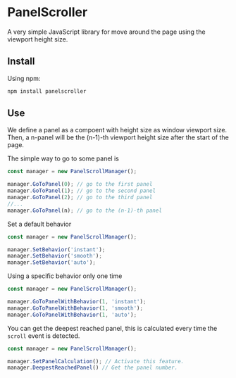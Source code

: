 # PanelScroller

A very simple JavaScript library for move around the page using the viewport height size. 

## Install

Using npm:
```bash
npm install panelscroller 
```

## Use 
We define a panel as a compoent with height size as window viewport size. Then, a n-panel will be the (n-1)-th viewport height size after the start of the page.

The simple way to go to some panel is
```javascript
const manager = new PanelScrollManager();

manager.GoToPanel(0); // go to the first panel
manager.GoToPanel(1); // go to the second panel
manager.GoToPanel(2); // go to the third panel
//...
manager.GoToPanel(n); // go to the (n-1)-th panel
```

Set a default behavior
```javascript
const manager = new PanelScrollManager();

manager.SetBehavior('instant');
manager.SetBehavior('smooth');
manager.SetBehavior('auto');
```

Using a specific behavior only one time
```javascript
const manager = new PanelScrollManager();

manager.GoToPanelWithBehavior(1, 'instant');
manager.GoToPanelWithBehavior(1, 'smooth');
manager.GoToPanelWithBehavior(1, 'auto');
```

You can get the deepest reached panel, this is calculated every time the `scroll` event is detected.
```javascript
const manager = new PanelScrollManager();

manager.SetPanelCalculation(); // Activate this feature.
manager.DeepestReachedPanel() // Get the panel number.
```